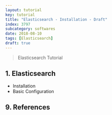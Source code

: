 ```yaml
---
layout: tutorial
key: tutorial
title: "Elasticsearch - Installation - Draft"
index: 3797
subcategory: softwares
date: 2018-08-10
tags: [Elasticsearch]
draft: true
---
```


> Elasticsearch Tutorial

## 1. Elasticsearch
* Installation
* Basic Configuration


## 9. References

